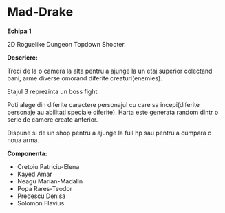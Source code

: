 # Mad-Drake 
**Echipa 1**

2D Roguelike Dungeon Topdown Shooter.

**Descriere:**

Treci de la o camera la alta pentru a ajunge la un etaj superior colectand bani, arme diverse omorand diferite creaturi(enemies).

Etajul 3 reprezinta un boss fight. 

Poti alege din diferite caractere personajul cu care sa incepi(diferite personaje au abilitati speciale diferite). Harta este generata random dintr o serie de camere create anterior. 

Dispune si de un shop pentru a ajunge la full hp sau pentru a cumpara o noua arma.

**Componenta:**

- Cretoiu Patriciu-Elena
- Kayed Amar
- Neagu Marian-Madalin
- Popa Rares-Teodor 
- Predescu Denisa
- Solomon Flavius
